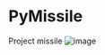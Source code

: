 # PyMissile
Project missile
![image](https://user-images.githubusercontent.com/70746078/117160609-ecee3d00-adc9-11eb-902c-43693d74443b.png)
